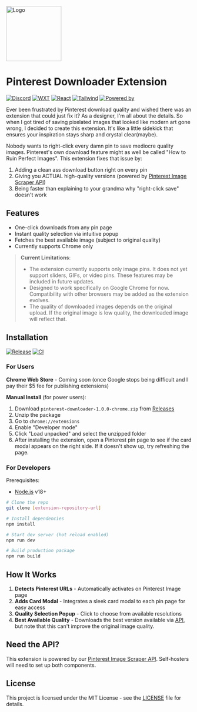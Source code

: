 <img src="https://i.pinimg.com/736x/f7/c3/ab/f7c3ab7931ba3dbac1b9825db2d64441.jpg" alt="Logo" width="150">

# Pinterest Downloader Extension

[![Discord](https://img.shields.io/badge/Discord-%235865F2.svg?&logo=discord&logoColor=fff&labelColor=black&colorB=blue)](https://discord.com/users/896087803656560681)
[![WXT](https://img.shields.io/badge/WXT-0.19.13-blue?labelColor=black)](https://wxt.dev)
[![React](https://img.shields.io/badge/React-%2320232a.svg?logo=react&logoColor=fff&labelColor=black&colorB=blue)](https://react.dev)
[![Tailwind](https://img.shields.io/badge/Tailwind-06B6D4?logo=tailwindcss&logoColor=fff&labelColor=black&colorB=blue)](https://tailwindcss.com)
[![Powered by](https://img.shields.io/badge/Powered_by-Pinterest_Scraper_API-blue?labelColor=black)](https://github.com/ifeiera/pinterest-scraper)

Ever been frustrated by Pinterest download quality and wished there was an extension that could just fix it? As a designer, I'm all about the details. So when I got tired of saving pixelated images that looked like modern art gone wrong, I decided to create this extension. It's like a little sidekick that ensures your inspiration stays sharp and crystal clear(maybe).

Nobody wants to right-click every damn pin to save mediocre quality images. Pinterest's own download feature might as well be called "How to Ruin Perfect Images". This extension fixes that issue by:

1. Adding a clean ass download button right on every pin
2. Giving you ACTUAL high-quality versions (powered by [Pinterest Image Scraper API](https://github.com/ifeiera/pinterest-scraper))
3. Being faster than explaining to your grandma why "right-click save" doesn't work

## Features

- One-click downloads from any pin page
- Instant quality selection via intuitive popup
- Fetches the best available image (subject to original quality)
- Currently supports Chrome only

> **Current Limitations**:
>
> - The extension currently supports only image pins. It does not yet support sliders, GIFs, or video pins. These features may be included in future updates.
> - Designed to work specifically on Google Chrome for now. Compatibility with other browsers may be added as the extension evolves.
> - The quality of downloaded images depends on the original upload. If the original image is low quality, the downloaded image will reflect that.

## Installation

[![Release](https://github.com/ifeiera/pinterest-downloader/actions/workflows/publish.yml/badge.svg)](https://github.com/inttter/mdbadges-cli/actions/workflows/publish.yml)
[![CI](https://github.com/ifeiera/pinterest-downloader/actions/workflows/test.yml/badge.svg)](https://github.com/inttter/mdbadges-cli/actions/workflows/test.yml)

### For Users

**Chrome Web Store** - Coming soon (once Google stops being difficult and I pay their $5 fee for publishing extensions)

**Manual Install** (for power users):

1. Download `pinterest-downloader-1.0.0-chrome.zip` from [Releases](https://github.com/ifeiera/pinterest-downloader/releases)
2. Unzip the package
3. Go to `chrome://extensions`
4. Enable "Developer mode"
5. Click "Load unpacked" and select the unzipped folder
6. After installing the extension, open a Pinterest pin page to see if the card modal appears on the right side. If it doesn't show up, try refreshing the page.

### For Developers

Prerequisites:

- [Node.js](https://nodejs.org) v18+

```bash
# Clone the repo
git clone [extension-repository-url]

# Install dependencies
npm install

# Start dev server (hot reload enabled)
npm run dev

# Build production package
npm run build
```

## How It Works

1. **Detects Pinterest URLs** - Automatically activates on Pinterest Image page
2. **Adds Card Modal** - Integrates a sleek card modal to each pin page for easy access
3. **Quality Selection Popup** - Click to choose from available resolutions
4. **Best Available Quality** - Downloads the best version available via [API](https://github.com/ifeiera/pinterest-scraper), but note that this can't improve the original image quality.

## Need the API?

This extension is powered by our [Pinterest Image Scraper API](https://github.com/ifeiera/pinterest-scraper). Self-hosters will need to set up both components.

## License

This project is licensed under the MIT License - see the [LICENSE](LICENSE) file for details.
